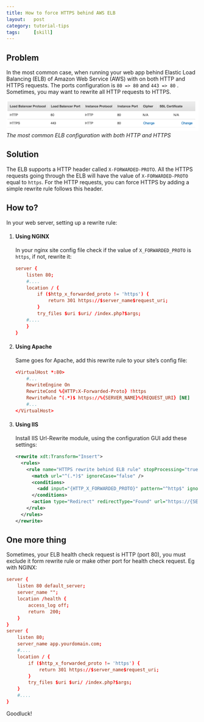 ```yaml
---
title: How to force HTTPS behind AWS ELB
layout:   post
category: tutorial-tips
tags:     [skill]
---
```


## Problem
In the most common case, when running your web app behind Elastic Load Balancing (ELB) of Amazon Web Service (AWS) with on both HTTP and HTTPS requests.
The ports configuration is `80 => 80` and `443 => 80` . Sometimes, you may want to rewrite all HTTP requests to HTTPS.

<!--more-->

![The most common ELB configuration](/assets/img/https-aws-elb.png)*The most common ELB configuration with both HTTP and HTTPS*

## Solution
The ELB supports a HTTP header called `X-FORWARDED-PROTO`. All the HTTPS requests
going through the ELB will have the value of `X-FORWARDED-PROTO` equal to `https`.
For the HTTP requests, you can force HTTPS by adding a simple rewrite rule follows this header.

## How to?
In your web server, setting up a rewrite rule:

1. #### Using NGINX ####

   In your nginx site config file check if the value of `X_FORWARDED_PROTO` is `https`,
   if not, rewrite it:

   ```conf
   server {
       listen 80;
       #....
       location / {
           if ($http_x_forwarded_proto != 'https') {
               return 301 https://$server_name$request_uri;
           }
           try_files $uri $uri/ /index.php?$args;
       #....
       }
   }
   ```

2. #### Using Apache ####

   Same goes for Apache, add this rewrite rule to your site’s config file:

   ```conf
   <VirtualHost *:80>
       #...
       RewriteEngine On
       RewriteCond %{HTTP:X-Forwarded-Proto} !https
       RewriteRule ^(.*)$ https://%{SERVER_NAME}%{REQUEST_URI} [NE]
       #...
   </VirtualHost>
   ```

3. #### Using IIS ####

   Install IIS Url-Rewrite module, using the configuration GUI add these settings:

   ```xml
   <rewrite xdt:Transform="Insert">
     <rules>
       <rule name="HTTPS rewrite behind ELB rule" stopProcessing="true">
         <match url="^(.*)$" ignoreCase="false" />
         <conditions>
           <add input="{HTTP_X_FORWARDED_PROTO}" pattern="^http$" ignoreCase="false" />
         </conditions>
         <action type="Redirect" redirectType="Found" url="https://{SERVER_NAME}{URL}" />
       </rule>
     </rules>
   </rewrite>
   ```

## One more thing
Sometimes, your ELB health check request is HTTP (port 80), you must exclude it form rewrite rule
or make other port for health check request. Eg with NGINX:

```conf
server {
    listen 80 default_server;
    server_name "";
    location /health {
        access_log off;
        return  200;
    }
}
server {
    listen 80;
    server_name app.yourdomain.com;
    #....
    location / {
        if ($http_x_forwarded_proto != 'https') {
            return 301 https://$server_name$request_uri;
        }
        try_files $uri $uri/ /index.php?$args;
    }
    #....
}
```

Goodluck!
